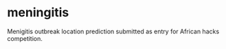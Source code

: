 # meningitis

Menigitis outbreak location prediction submitted as entry for African hacks competition.
